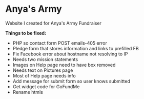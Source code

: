 Anya's Army 
=========

Website I created for Anya's Army Fundraiser

<strong>Things to be fixed:</strong>
<ul>
<li>PHP so contact form POST emails-405 error</li>
<li>Pledge form that stores information and links to prefilled FB</li> 
<li>Fix Facebook error about hostname not resolving to IP</li> 
<li>Needs two mission statements</li> 
<li>Images on Help page need to have box removed</li> 
<li>Needs text on Pictures page</li>
<li>Most of Help page needs info</li>
<li>Add message for submit form so user knows submitted</li>
<li>Get widget code for GoFundMe</li>
<li>Rename htmls</li>
</ul>
